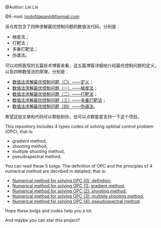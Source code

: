@Author: Lei Lie

@E-mail: lordofdapanji@foxmail.com

该仓库包含了四种求解最优控制问题的数值法代码，分别是：

- 梯度法；
- 打靶法；
- 多重打靶法；
- 伪谱法。

可以对照我写的五篇技术博客来看，这五篇博客详细地介绍最优控制问题的定义，以及四种数值法的原理，分别是：

- [数值法求解最优控制问题（〇）——定义](https://leilie.top/2022-07-01/Study-OPC)；
- [数值法求解最优控制问题（一）——梯度法](https://leilie.top/2022-06-25/Study-Gradient-Method-for-OCP)；
- [数值法求解最优控制问题（二）——打靶法](https://leilie.top/2022-07-02/Study-Shooting-Method-for-OCP)；
- [数值法求解最优控制问题（三）——多重打靶法](https://leilie.top/2022-07-06/Study-Multiple-Shooting-Method-for-OCP)；
- [数值法求解最优控制问题（四）——伪谱法](https://leilie.top/2022-07-07/Study-Pseudospectral-Method-for-OCP)。

希望这些文章和代码可以帮助到你，也可以点颗星星支持一下这个项目。

This repository includes 4 types codes of solving optimal control problem (OPC), that is:

- gradient method,
- shooting method,
- multiple shooting method,
- pseudospectral method.

You can read these 5 bolgs. The definition of OPC and the principles of 4 numerical method are decribed in detailed, that is:

- [Numerical method for solving OPC (0): definition](https://leilie.top/2022-07-01/Study-OPC),
- [Numerical method for solving OPC (1): gradient method](https://leilie.top/2022-06-25/Study-Gradient-Method-for-OCP),
- [Numerical method for solving OPC (2): shooting method](https://leilie.top/2022-07-02/Study-Shooting-Method-for-OCP),
- [Numerical method for solving OPC (3): multiple shooting method](https://leilie.top/2022-07-06/Study-Multiple-Shooting-Method-for-OCP),
- [Numerical method for solving OPC (4): pseudospectral method](https://leilie.top/2022-07-07/Study-Pseudospectral-Method-for-OCP).

Hope these bolgs and codes help you a lot.

And maybe you can star this project?
